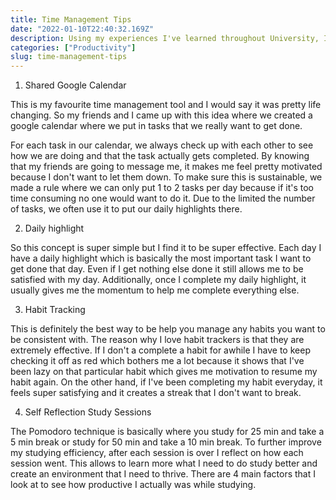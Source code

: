 ```yaml
---
title: Time Management Tips
date: "2022-01-10T22:40:32.169Z"
description: Using my experiences I've learned throughout University, I'll dive a little bit into how I manage my day and also some productivity techniques I really enjoy using.
categories: ["Productivity"]
slug: time-management-tips
---
```


1. Shared Google Calendar

This is my favourite time management tool and I would say it was pretty life changing. So my friends and I came up with this idea where we created a google calendar where we put in tasks that we really want to get done. 

For each task in our calendar, we always check up with each other to see how we are doing and that the task actually gets completed. By knowing that my friends are going to message me, it makes me feel pretty motivated because I don't want to let them down. To make sure this is sustainable, we made a rule where we can only put 1 to 2 tasks per day because if it's too time consuming no one would want to do it. Due to the limited the number of tasks, we often use it to put our daily highlights there. 

2. Daily highlight

So this concept is super simple but I find it to be super effective. Each day I have a daily highlight which is basically the most important task I want to get done that day. Even if I get nothing else done it still allows me to be satisfied with my day. Additionally, once I complete my daily highlight, it usually gives me the momentum to help me complete everything else.

3. Habit Tracking

This is definitely the best way to be help you manage any habits you want to be consistent with.  The reason why I love habit trackers is that they are extremely effective. If I don't a complete a habit for awhile I have to keep checking it off as red which bothers me a lot because it shows that I've been lazy on that particular habit which gives me motivation to resume my habit again. On the other hand, if I've been completing my habit everyday, it feels super satisfying and it creates a streak that I don't want to break. 

4. Self Reflection Study Sessions

The Pomodoro technique is basically where you study for 25 min and take a 5 min break or study for 50 min and take a 10 min break. To further improve my studying efficiency, after each session is over I reflect on how each session went. This allows to learn more what I need to do study better and create an environment that I need to thrive. There are 4 main factors that I look at to see how productive I actually was while studying.